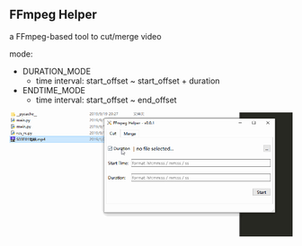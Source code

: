 ## FFmpeg Helper

a FFmpeg-based tool to cut/merge video

mode:
- DURATION_MODE
	- time interval: start_offset ~ start_offset + duration
- ENDTIME_MODE
	- time interval: start_offset ~ end_offset

<div align="center">
    <img src="../images/ffmpeg-helper.gif" alt="FFmpeg Helper" title="FFmpeg Helper" />
</div>

